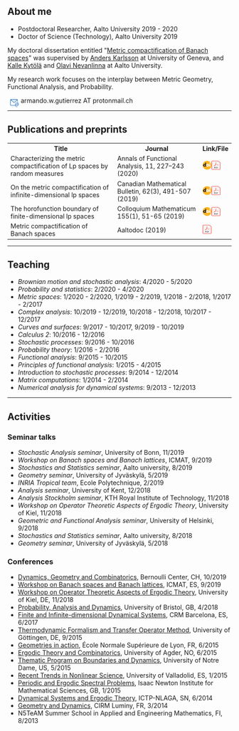 
## About me

- Postdoctoral Researcher, Aalto University 2019 - 2020 
- Doctor of Science (Technology), Aalto University 2019

My doctoral dissertation entitled "[Metric compactification of Banach spaces](https://aaltodoc.aalto.fi/handle/123456789/41224)" 
was supervised by [Anders Karlsson](http://www.unige.ch/math/folks/karlsson/) at University of Geneva, 
and [Kalle Kytölä](https://math.aalto.fi/~kkytola/) and [Olavi Nevanlinna](https://math.aalto.fi/en/people/olavi.nevanlinna) 
at Aalto University.

My research work focuses on the interplay between Metric Geometry, Functional Analysis, and Probability. 

<img src="./e-mail.png" align="left" width="30" height="30" padding:2> armando.w.gutierrez AT protonmail.ch

* * *

## Publications and preprints

<table style="width:100%">
  <tr>
    <th>Title</th>
    <th>Journal</th>
    <th>Link/File</th>
  </tr>
  <tr>
    <td vertical-align: top> Characterizing the metric compactification of Lp spaces by random measures </td>
    <td vertical-align: top> Annals of Functional Analysis, 11, 227–243 (2020) </td>
    <td vertical-align: top style="white-space:nowrap"> 
      <a href="https://link.springer.com/content/pdf/10.1007/s43034-019-00024-1.pdf" target="_blank">
      <img src="./DOI_logo.svg.png" align="left" width="20" height="20" />
      </a>
      <a href="./Lpmetricfunctionals.pdf" target="_blank">
      <img src="./PDF_file_icon.svg.png" width="20" height="20" />
      </a>
    </td>
  </tr>
  <tr>
    <td vertical-align: top> On the metric compactification of infinite-dimensional lp spaces </td>
    <td vertical-align: top> Canadian Mathematical Bulletin, 62(3), 491-507 (2019) </td>
    <td vertical-align: top style="white-space:nowrap"> 
      <a href="https://doi.org/10.4153/S0008439518000681" target="_blank">
      <img src="./DOI_logo.svg.png" align="left" width="20" height="20" />
      </a>
      <a href="./lpcompactification_onlinefirst.pdf" target="_blank">
      <img src="./PDF_file_icon.svg.png" width="20" height="20" />
      </a>
    </td>
  </tr>
  <tr>
    <td vertical-align: top> The horofunction boundary of finite-dimensional lp spaces </td>
    <td vertical-align: top> Colloquium Mathematicum 155(1), 51-65 (2019) </td>
    <td vertical-align: top style="white-space:nowrap"> 
      <a href="https://doi.org/10.4064/cm7320-3-2018" target="_blank">
      <img src="./DOI_logo.svg.png" align="left" width="20" height="20" />
      </a>
      <a href="./lphoroboundary_onlinefirst.pdf" target="_blank">
      <img src="./PDF_file_icon.svg.png" width="20" height="20" />
      </a>
    </td>
  </tr>
  <tr>
    <td vertical-align: top> Metric compactification of Banach spaces </td>
    <td vertical-align: top> Aaltodoc (2019) </td>
    <td vertical-align: top style="white-space:nowrap"> 
      <a href="https://aaltodoc.aalto.fi/bitstream/handle/123456789/41224/isbn9789526088112.pdf" target="_blank">
      <img src="./PDF_file_icon.svg.png" width="20" height="20" />
      </a>
    </td>
</tr>
</table>

* * *

## Teaching
- _Brownian motion and stochastic analysis_: 4/2020 - 5/2020
- _Probability and statistics_: 2/2020 - 4/2020
- _Metric spaces_: 1/2020 - 2/2020, 1/2019 - 2/2019, 1/2018 - 2/2018, 1/2017 - 2/2017
- _Complex analysis_: 10/2019 - 12/2019, 10/2018 - 12/2018, 10/2017 - 12/2017
- _Curves and surfaces_: 9/2017 - 10/2017, 9/2019 - 10/2019
- _Calculus 2_: 10/2016 - 12/2016
- _Stochastic processes_: 9/2016 - 10/2016
- _Probability theory_: 1/2016 - 2/2016
- _Functional analysis_: 9/2015 - 10/2015
- _Principles of functional analysis_: 1/2015 - 4/2015
- _Introduction to stochastic processes_: 9/2014 - 12/2014
- _Matrix computations_: 1/2014 - 2/2014
- _Numerical analysis for dynamical systems_: 9/2013 - 12/2013

* * *

## Activities

### Seminar talks

- _Stochastic Analysis seminar_, University of Bonn, 11/2019
- _Workshop on Banach spaces and Banach lattices_, ICMAT, 9/2019
- _Stochastics and Statistics seminar_, Aalto university, 8/2019
- _Geometry seminar_, University of Jyväskylä, 5/2019
- _INRIA Tropical team_, Ecole Polytechnique, 2/2019
- _Analysis seminar_, University of Kent, 12/2018
- _Analysis Stockholm seminar_, KTH Royal Institute of Technology, 11/2018
- _Workshop on Operator Theoretic Aspects of Ergodic Theory_, University of Kiel, 11/2018
- _Geometric and Functional Analysis seminar_, University of Helsinki, 9/2018
- _Stochastics and Statistics seminar_, Aalto university, 8/2018
- _Geometry seminar_, University of Jyväskylä, 5/2018

### Conferences

- [Dynamics, Geometry and Combinatorics](https://bernoulli.epfl.ch/events/1489), Bernoulli Center, CH, 10/2019
- [Workshop on Banach spaces and Banach lattices](https://www.icmat.es/congresos/2019/BSBL/), ICMAT, ES, 9/2019
- [Workshop on Operator Theoretic Aspects of Ergodic Theory](https://www.math.uni-kiel.de/analysis/en/haase/otet07), University of Kiel, DE, 11/2018
- [Probability, Analysis and Dynamics](https://people.maths.bris.ac.uk/~mb13434/pad18/), University of Bristol, GB, 4/2018
- [Finite and Infinite-dimensional Dynamical Systems](http://www.crm.cat/en/Activities/Curs_2016-2017/Pages/C_FIDDS.aspx), CRM Barcelona, ES, 6/2017
- [Thermodynamic Formalism and Transfer Operator Method](https://www.uni-math.gwdg.de/Spirit2015/), University of Göttingen, DE, 9/2015
- [Geometries in action](http://geometrie.math.cnrs.fr/english.html), École Normale Supérieure de Lyon, FR, 6/2015
- [Ergodic Theory and Combinatorics](http://docplayer.net/36069198-Ergodic-theory-and-combinatorics-conference-university-of-agder-kristiansand.html), University of Agder, NO, 6/2015
- [Thematic Program on Boundaries and Dynamics](https://www3.nd.edu/~cmnd/programs/cmnd2015/conference/), University of Notre Dame, US, 5/2015
- [Recent Trends in Nonlinear Science](http://www.dance-net.org/rtns2015/), University of Valladolid, ES, 1/2015
- [Periodic and Ergodic Spectral Problems](https://www.newton.ac.uk/event/pep), Isaac Newton Institute for Mathematical Sciences, GB, 1/2015
- [Dynamical Systems and Ergodic Theory](http://indico.ictp.it/event/a13242/), ICTP-NLAGA, SN, 6/2014
- [Geometry and Dynamics](https://hasselblatttroubetzkoy.weebly.com/other-event.html), CIRM Luminy, FR, 3/2014
- N5TeAM Summer School in Applied and Engineering Mathematics, FI, 8/2013

